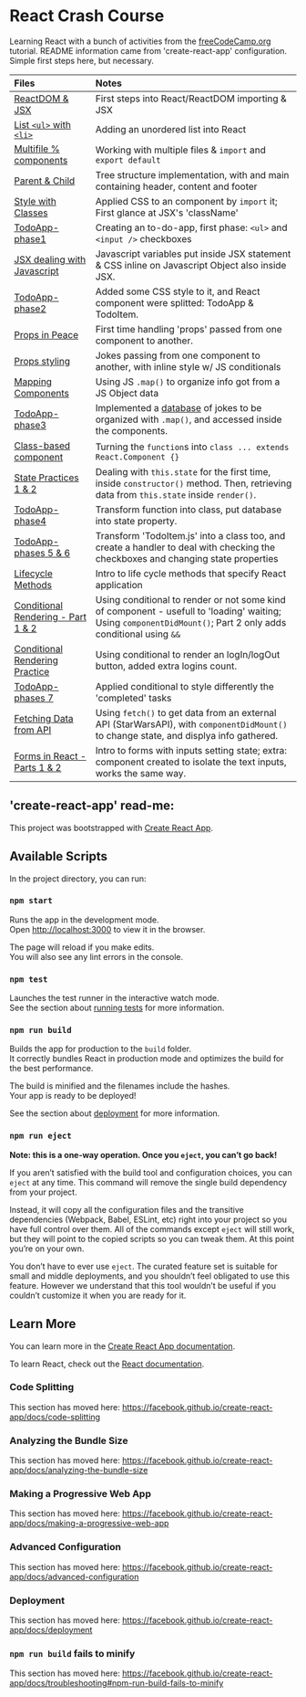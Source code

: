 # React Crash Course

Learning React with a bunch of activities from the [freeCodeCamp.org]() tutorial. README information came from 'create-react-app' configuration. Simple first steps here, but necessary.

| Files | Notes |
|:----- | :---- |
| [ReactDOM & JSX](/src/ReactDOM-%26-JSX)| First steps into React/ReactDOM importing & JSX |
| [List `<ul>` with `<li>`](/src/React-ul-li) | Adding an unordered list into React|
| [Multifile % components](/src/React-multifile-components) | Working with multiple files & `import` and `export default`|
| [Parent & Child](/src/React-parent-child) | Tree structure implementation, with and main containing header, content and footer|
|[Style with Classes](/src/React-styling-with-classes) | Applied CSS to an component by `import` it; First glance at JSX's 'className' |
|[TodoApp-phase1](/src/React-todoapp-phase1) | Creating an to-do-app, first phase: `<ul>` and `<input />` checkboxes | 
|[JSX dealing with Javascript](/src/React-JSX-to-Javascript) | Javascript variables put inside JSX statement & CSS inline on Javascript Object also inside JSX. | 
|[TodoApp-phase2](/src/React-todoapp-phase2) | Added some CSS style to it, and React component were splitted: TodoApp & TodoItem. |
|[Props in Peace](/src/React-props-in-peace) | First time handling 'props' passed from one component to another.| 
|[Props styling](/src/React-props-styling) | Jokes passing from one component to another, with inline style w/ JS conditionals | 
|[Mapping Components](/src/React-mapping-components) | Using JS `.map()` to organize info got from a JS Object data| 
|[TodoApp-phase3](/src/React-todoapp-phase3) | Implemented a [database](/src/React-todoapp-phase3/tasksDatabase.js) of jokes to be organized with `.map()`, and accessed inside the components.|
|[Class-based component](/src/React-classbased-component) | Turning the `function`s into `class ... extends React.Component {}`|
|[State Practices 1 & 2](/src/React-state-practice) | Dealing with `this.state` for the first time, inside `constructor()` method. Then, retrieving data from `this.state` inside `render()`. |
|[TodoApp-phase4](/src/React-todoapp-phase4) | Transform function into class, put database into state property. |
|[TodoApp-phases 5 & 6](/src/React-todoapp-phase5-6) | Transform 'TodoItem.js' into a class too, and create a handler to deal with checking the checkboxes and changing state properties|
|[Lifecycle Methods](/src/React-lifecycle-methods) | Intro to life cycle methods that specify React application |
|[Conditional Rendering - Part 1 & 2](/src/React-conditional-rendering-part1)| Using conditional to render or not some kind of component - usefull to 'loading' waiting; Using `componentDidMount()`; Part 2 only adds conditional using `&&`|
|[Conditional Rendering Practice](/src/React-conditional-rendering-practice) | Using conditional to render an logIn/logOut button, added extra logins count. |
[TodoApp-phases 7](/src/React-todoapp-phase7) | Applied conditional to style differently the 'completed' tasks|
|[Fetching Data from API](/src/React-fetching-data) | Using `fetch()` to get data from an external API (StarWarsAPI), with `componentDidMount()` to change state, and displya info gathered.| 
|[Forms in React - Parts 1 & 2](/src/React-forms-part1-2) | Intro to forms with inputs setting state; extra: component created to isolate the text inputs, works the same way.|


## 'create-react-app' read-me:

This project was bootstrapped with [Create React App](https://github.com/facebook/create-react-app).

## Available Scripts

In the project directory, you can run:

### `npm start`

Runs the app in the development mode.<br />
Open [http://localhost:3000](http://localhost:3000) to view it in the browser.

The page will reload if you make edits.<br />
You will also see any lint errors in the console.

### `npm test`

Launches the test runner in the interactive watch mode.<br />
See the section about [running tests](https://facebook.github.io/create-react-app/docs/running-tests) for more information.

### `npm run build`

Builds the app for production to the `build` folder.<br />
It correctly bundles React in production mode and optimizes the build for the best performance.

The build is minified and the filenames include the hashes.<br />
Your app is ready to be deployed!

See the section about [deployment](https://facebook.github.io/create-react-app/docs/deployment) for more information.

### `npm run eject`

**Note: this is a one-way operation. Once you `eject`, you can’t go back!**

If you aren’t satisfied with the build tool and configuration choices, you can `eject` at any time. This command will remove the single build dependency from your project.

Instead, it will copy all the configuration files and the transitive dependencies (Webpack, Babel, ESLint, etc) right into your project so you have full control over them. All of the commands except `eject` will still work, but they will point to the copied scripts so you can tweak them. At this point you’re on your own.

You don’t have to ever use `eject`. The curated feature set is suitable for small and middle deployments, and you shouldn’t feel obligated to use this feature. However we understand that this tool wouldn’t be useful if you couldn’t customize it when you are ready for it.

## Learn More

You can learn more in the [Create React App documentation](https://facebook.github.io/create-react-app/docs/getting-started).

To learn React, check out the [React documentation](https://reactjs.org/).

### Code Splitting

This section has moved here: https://facebook.github.io/create-react-app/docs/code-splitting

### Analyzing the Bundle Size

This section has moved here: https://facebook.github.io/create-react-app/docs/analyzing-the-bundle-size

### Making a Progressive Web App

This section has moved here: https://facebook.github.io/create-react-app/docs/making-a-progressive-web-app

### Advanced Configuration

This section has moved here: https://facebook.github.io/create-react-app/docs/advanced-configuration

### Deployment

This section has moved here: https://facebook.github.io/create-react-app/docs/deployment

### `npm run build` fails to minify

This section has moved here: https://facebook.github.io/create-react-app/docs/troubleshooting#npm-run-build-fails-to-minify
